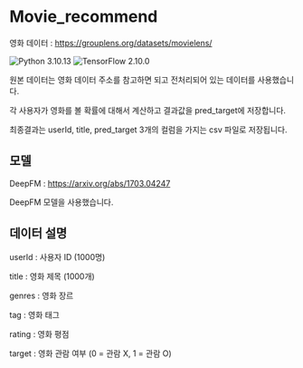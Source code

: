 # Movie_recommend

영화 데이터 : https://grouplens.org/datasets/movielens/

![Python 3.10.13](https://img.shields.io/badge/python-3.10.13-blue.svg)
![TensorFlow 2.10.0](https://img.shields.io/badge/TensorFlow-2.10.0-orange.svg)

원본 데이터는 영화 데이터 주소를 참고하면 되고 전처리되어 있는 데이터를 사용했습니다.

각 사용자가 영화를 볼 확률에 대해서 계산하고 결과값을 pred_target에 저장합니다.

최종결과는 userId, title, pred_target 3개의 컬럼을 가지는 csv 파일로 저장됩니다.


## 모델
DeepFM : https://arxiv.org/abs/1703.04247

DeepFM 모델을 사용했습니다.


## 데이터 설명
userId : 사용자 ID (1000명)

title : 영화 제목 (1000개)

genres : 영화 장르

tag : 영화 태그

rating : 영화 평점

target : 영화 관람 여부 (0 = 관람 X, 1 = 관람 O)
